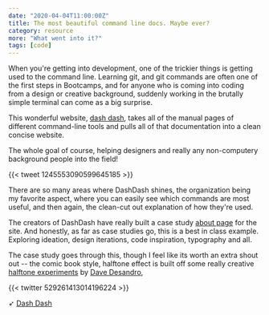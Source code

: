 ```yaml
---
date: "2020-04-04T11:00:00Z"
title: The most beautiful command line docs. Maybe ever? 
category: resource
more: "What went into it?"
tags: [code]
---
```


When you're getting into development, one of the trickier things is getting used to the command line. Learning git, and git commands are often one of the first steps in Bootcamps, and for anyone who is coming into coding from a design or creative background, suddenly working in the brutally simple terminal can come as a big surprise.

This wonderful website, [dash dash](https://dashdash.io/), takes all of the manual pages of different command-line tools and pulls all of that documentation into a clean concise website. 

The whole goal of course, helping designers and really any non-computery background people into the field!

{{< tweet 1245553090599645185 >}}

There are so many areas where DashDash shines, the organization being my favorite aspect, where you can easily see which commands are most useful, and then again, the clean-cut out explanation of how they're used.

<!--more-->

The creators of DashDash have really built a case study [about page](https://dashdash.io/about) for the site. And honestly, as far as case studies go, this is a best in class example. Exploring ideation, design iterations, code inspiration, typography and all.

The case study goes through this, though I feel like its worth an extra shout out --  the comic book style, halftone effect is built off some really creative [halftone experiments](http://breathing-halftone.desandro.com/) by [Dave Desandro](https://desandro.com/), 

{{< twitter 529261413014196224 >}}

➶ [Dash Dash](https://dashdash.io/)


